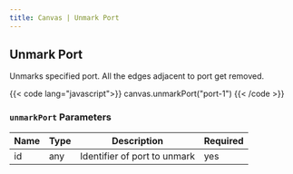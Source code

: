 ```yaml
---
title: Canvas | Unmark Port
---
```


## Unmark Port

Unmarks specified port. All the edges adjacent to port get removed.

{{< code lang="javascript">}}
canvas.unmarkPort("port-1")
{{< /code >}}

### `unmarkPort` Parameters

| Name          | Type                                                          | Description                  | Required |
|---------------|---------------------------------------------------------------|------------------------------|----------|
| id            | any                                                           | Identifier of port to unmark | yes      |
